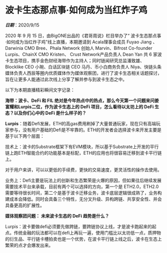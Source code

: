 # 波卡生态那点事·如何成为当红炸子鸡

***日期***：2020/9/15

2020 年 9 月 15 日，由BigONE出品的《君哥周说》栏目举办了“ 波卡生态那点事·如何成为当红炸子鸡”线上直播，本期邀请到 Acala理事会成员 Fuyao Jiang 、Darwinia CMO Bree、Phala Network 创始人 Marvin、Bifrost Co-founder Lurpis、ChainX CMO Kristen、 Crust Network产品负责人 Dean Yan 共 6 家波卡生态项目，携手金色财经海带作为主持人；同时链闻研究总监潘致雄、Blocklike CEO 小琬、白话区块链 CEO 马丹、币小白商务负责人 Niya、快链头条媒体负责人西辰等圈内优质媒体作为媒体观察团，进行了波卡生态相关话题探讨，旨在让更多人能通过此次线上分享了解并参与到波卡生态之中。

以下为本期直播精彩瞬间文字记录：

**海带：波卡、DeFi 和 FIL 绝对是今年热点中的热点，那么今天第一个问题来问姜富耀和Lurpis二位，作为波卡生态上的 DeFi 项目，怎么看待以太坊上的 DeFi 生态？以及你们心中的 DeFi 是什么样子的？**

**Lurpis**：随着Defi发展，ETH的高gas费用刷掉了大量普通玩家，现在只有高端玩家参与，没有用户基础的Defi是不牢靠的。ETH的开发者会选择波卡来开发主要是基于以下两个层面：

技术上：波卡的Substrate框架下有EVM模块，所以基于Substrate上开发的平行链上跑ETH智能合约的功能基本是标配，ETH的应用也将很容易迁移到波卡平行链上。

对于用户来讲，可以以更低的手续费，更快的交易速度，更灵活性的操作去使用。

业务上：Defi主要是玩法上的创新和生态繁荣是火爆的原因，但如果往后继续发展需要技术平台来承载，目前有两个可以选择的方向，第一个是 ETH2.0，ETH2.0需要等待很长时间，第二个是基于波卡迁移业务，波卡底层逻辑很成熟了，业务构建成本会降低。同时会具备三个特性，无分叉升级、异构跨链、共享安全性、并会具备更高的扩展性。

**媒体观察团问题： 未来波卡生态的 DeFi 趋势是什么？**

Lurpis：波卡要做defi必须要先做跨链，要跨链协议上线，才是波卡跑起来的起点。传统金融的玩法都可以在defi上再玩一遍，使用门槛比以太坊低一点，质押物的衍生品、平行链卡槽拍卖也是一个优势，在波卡平行链上线之后，波卡在生态上繁荣的点才会爆发出来。